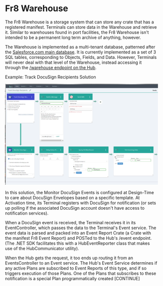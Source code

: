 Fr8 Warehouse
=============

The Fr8 Warehouse is a storage system that can store any crate that has a registered manifest. Terminals can store data in the Warehouse and retrieve it.
Similar to warehouses found in port facilities, the Fr8 Warehouse isn't intended to be a permanent long term archive of anything, however.

The  Warehouse is implemented as a multi-tenant database, patterned after the [Salesforce.com main database](https://developer.salesforce.com/page/Multi_Tenant_Architecture). It is currently
implemented as a set of 3 SQL tables, corresponding to Objects, Fields, and Data. However, Terminals will never deal with that level of the Warehouse, instead accessing it
through the [/warehouse endpoint on the Hub](https://fr8.co/swagger/ui/index#/Warehouse). 

Example:
Track DocuSign Recipients Solution

![](tdr1.png)

In this solution, the Monitor DocuSign Events is configured at Design-Time to care about DocuSign Envelopes based on a specific template. At Activation time, its Terminal registers with DocuSign for notification (or sets up polling if the associated DocuSign account doesn't have access to notification services). 

When a DocuSign event is received, the Terminal receives it in its EventController, which passes the data to the Terminal's Event service. The event data is parsed and packed into an Event Report Crate (a Crate with the manifest Fr8 Event Report) and POSTed to the Hub's /event endpoint. (The .NET SDK facilitates this with a HubEventReporter class that makes use of the HubCommunicator utility).

When the Hub gets the request, it too ends up routing it from an EventsController to an Event service. The Hub's Event Service determines if any active Plans are subscribed to Event Reports of this type, and if so triggers execution of those Plans. One of the Plans that subscribes to these notification is a special Plan programmatically created [CONTINUE]
